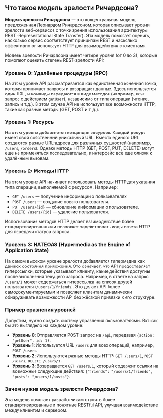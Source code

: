 ## Что такое модель зрелости Ричардсона?

**Модель зрелости Ричардсона** — это концептуальная модель, предложенная Леонардом Ричардсоном, которая описывает уровни зрелости веб-сервисов с точки зрения использования архитектуры REST (Representational State Transfer). Эта модель помогает оценить, насколько сервис соответствует принципам REST и насколько эффективно он использует HTTP для взаимодействия с клиентами.

Модель зрелости Ричардсона имеет четыре уровня (от 0 до 3), которые помогают оценить степень REST-зрелости API:

### Уровень 0: **Удалённые процедуры (RPC)**
На этом уровне API рассматривается как единственная конечная точка, которая принимает запросы и возвращает данные. Здесь используется один URL, и команды передаются в виде методов (например, `POST` запрос с действием `getUser`), независимо от типа операции (чтение, запись и т.д.). В этом случае API не использует все возможности HTTP, такие как разные методы (GET, POST и т. д.).

### Уровень 1: **Ресурсы**
На этом уровне добавляется концепция ресурсов. Каждый ресурс имеет свой собственный уникальный URL. Вместо единого URL создаются разные URL-адреса для различных сущностей (например, `/users`, `/orders`). Однако методы HTTP (GET, POST, PUT, DELETE) могут еще не применяться последовательно, и интерфейс всё ещё близок к удалённым вызовам.

### Уровень 2: **Методы HTTP**
На этом уровне API начинает использовать методы HTTP для указания типа операции, выполняемой с ресурсом. Например:
   - `GET /users` — получение информации о пользователях.
   - `POST /users` — создание нового пользователя.
   - `PUT /users/{id}` — обновление информации о пользователе.
   - `DELETE /users/{id}` — удаление пользователя.

Использование методов HTTP делает взаимодействие более стандартизированным и позволяет задействовать коды ответа HTTP для передачи статуса запроса.

### Уровень 3: **HATEOAS (Hypermedia as the Engine of Application State)**
На самом высоком уровне зрелости добавляется гипермедиа как движок состояния приложения. Это означает, что API предоставляет гиперссылки, которые указывают клиенту, какие действия доступны после выполнения текущего запроса. Например, в ответе на запрос `/users/1` может содержаться гиперссылка на список друзей пользователя (`/users/1/friends`). Это делает API более самодокументируемым и позволяет клиентам динамически обнаруживать возможности API без жёсткой привязки к его структуре.

### Пример сравнения уровней
Допустим, нужно создать систему управления пользователями. Вот как бы это выглядело на каждом уровне:

- **Уровень 0**: Отправляется POST-запрос на `/api`, передавая `{action: "getUser", id: 1}`.
- **Уровень 1**: Используется URL `/users` для всех операций, например, `POST /users`.
- **Уровень 2**: Используются разные методы HTTP: `GET /users/1`, `POST /users`, `DELETE /users/1`.
- **Уровень 3**: Возвращается `GET /users/1`, который содержит ссылки на возможные следующие действия: `{"friends": "/users/1/friends", "posts": "/users/1/posts"}`.

### Зачем нужна модель зрелости Ричардсона?
Эта модель помогает разработчикам строить более стандартизированные и понятные RESTful API, улучшая взаимодействие между клиентом и сервером.